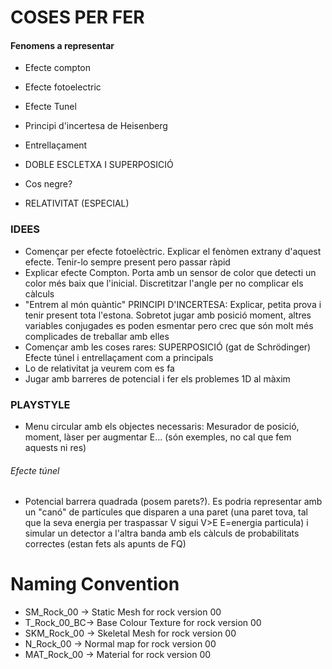 # COSES PER FER

#### Fenomens a representar

- Efecte compton
- Efecte fotoelectric

- Efecte Tunel
- Principi d'incertesa de Heisenberg
- Entrellaçament
- DOBLE ESCLETXA I SUPERPOSICIÓ
- Cos negre?
- RELATIVITAT (ESPECIAL)

### IDEES

- Començar per efecte fotoelèctric. Explicar el fenòmen extrany d'aquest efecte. Tenir-lo sempre present pero passar ràpid
- Explicar efecte Compton. Porta amb un sensor de color que detecti un color més baix que l'inicial. Discretitzar l'angle per no complicar els càlculs
- "Entrem al món quàntic" PRINCIPI D'INCERTESA: Explicar, petita prova i tenir present tota l'estona. Sobretot jugar amb posició moment, altres variables conjugades es poden esmentar pero crec que són molt més complicades de treballar amb elles
- Començar amb les coses rares: SUPERPOSICIÓ (gat de Schrödinger) Efecte túnel i entrellaçament com a principals
- Lo de relativitat ja veurem com es fa
- Jugar amb barreres de potencial i fer els problemes 1D al màxim

### PLAYSTYLE

- Menu circular amb els objectes necessaris: Mesurador de posició, moment, làser per augmentar E... (són exemples, no cal que fem aquests ni res)
###### Efecte túnel
- Potencial barrera quadrada (posem parets?). Es podria representar amb un "canó" de partícules que disparen a una paret (una paret tova, tal que la seva energia per traspassar V sigui V>E E=energia particula) i simular un detector a l'altra banda amb els càlculs de probabilitats correctes (estan fets als apunts de FQ)


# Naming Convention
- SM_Rock_00 -> Static Mesh for rock version 00
- T_Rock_00_BC-> Base Colour Texture for rock version 00
- SKM_Rock_00 -> Skeletal Mesh for rock version 00
- N_Rock_00 -> Normal map for rock version 00
- MAT_Rock_00 -> Material for rock version 00
